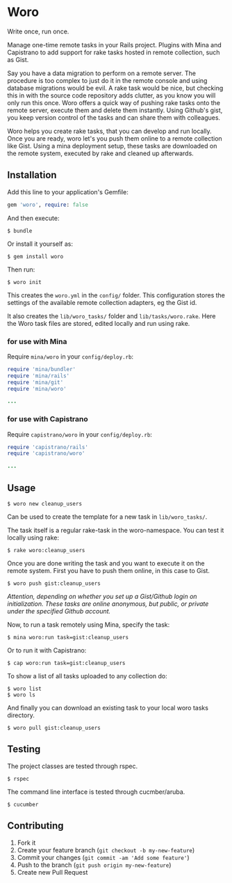# Woro

Write once, run once.

Manage one-time remote tasks in your Rails project.
Plugins with Mina and Capistrano to add support for rake tasks hosted in remote collection, such as Gist.

Say you have a data migration to perform on a remote server. The procedure is too complex to just do it in the remote console and using database migrations would be evil. A rake task would be nice, but checking this in with the source code repository adds clutter, as you know you will only run this once.
Woro offers a quick way of pushing rake tasks onto the remote server, execute them and delete them instantly. Using Github's gist, you keep version control of the tasks and can share them with colleagues.

Woro helps you create rake tasks, that you can develop and run locally.
Once you are ready, woro let's you push them online to a remote collection like Gist.
Using a mina deployment setup, these tasks are downloaded on the remote system, executed by rake and cleaned up afterwards.

## Installation

Add this line to your application's Gemfile:

```rb
gem 'woro', require: false
```

And then execute:

```shell
$ bundle
```

Or install it yourself as:

```shell
$ gem install woro
```

Then run:

```shell
$ woro init
```

This creates the `woro.yml` in the `config/` folder. This configuration
stores the settings of the available remote collection adapters, eg the
Gist id.

It also creates the `lib/woro_tasks/` folder and `lib/tasks/woro.rake`.
Here the Woro task files are stored, edited locally and run using rake.

### for use with Mina

Require `mina/woro` in your `config/deploy.rb`:

```rb
require 'mina/bundler'
require 'mina/rails'
require 'mina/git'
require 'mina/woro'

...
```

### for use with Capistrano

Require `capistrano/woro` in your `config/deploy.rb`:

```rb
require 'capistrano/rails'
require 'capistrano/woro'

...
```

## Usage

```shell
$ woro new cleanup_users
```

Can be used to create the template for a new task in `lib/woro_tasks/`.

The task itself is a regular rake-task in the woro-namespace. You can test it locally using rake:

```shell
$ rake woro:cleanup_users
```

Once you are done writing the task and you want to execute it on the remote system.
First you have to push them online, in this case to Gist.

```shell
$ woro push gist:cleanup_users
```

_Attention, depending on whether you set up a Gist/Github login on
initialization. These tasks are online anonymous, but public, or
private under the specified Github account._

Now, to run a task remotely using Mina, specify the task:

```shell
$ mina woro:run task=gist:cleanup_users
```

Or to run it with Capistrano:

```shell
$ cap woro:run task=gist:cleanup_users
```

To show a list of all tasks uploaded to any collection do:

```shell
$ woro list
$ woro ls
```

And finally you can download an existing task to your local woro tasks directory.

```shell
$ woro pull gist:cleanup_users
```

## Testing

The project classes are tested through rspec.

```shell
$ rspec
```

The command line interface
is tested through cucmber/aruba.

```shell
$ cucumber
```

## Contributing

1. Fork it
2. Create your feature branch (`git checkout -b my-new-feature`)
3. Commit your changes (`git commit -am 'Add some feature'`)
4. Push to the branch (`git push origin my-new-feature`)
5. Create new Pull Request
